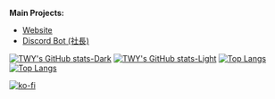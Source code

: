 **Main Projects:**
- [Website](https://twy.name)
- [Discord Bot (社長)](https://github.com/t-wy/discord_bot_public)

[![TWY's GitHub stats-Dark](https://github-readme-stats-t-wy.vercel.app/api?show_icons=true&theme=omni&icon_color=fac&include_all_commits=true&hide_rank=true&line_height=44)](https://github.com/t-wy/github-readme-stats#gh-dark-mode-only)
[![TWY's GitHub stats-Light](https://github-readme-stats-t-wy.vercel.app/api?show_icons=true&theme=rose&icon_color=f69&bg_color=eee6eb&include_all_commits=true&hide_rank=true&line_height=44)](https://github.com/t-wy/github-readme-stats#gh-light-mode-only)
[![Top Langs](https://github-readme-stats-t-wy.vercel.app/api/top-langs/?langs_count=8&layout=donut&theme=omni&)](https://github.com/t-wy/github-readme-stats#gh-dark-mode-only)
[![Top Langs](https://github-readme-stats-t-wy.vercel.app/api/top-langs/?langs_count=8&layout=donut&theme=rose&bg_color=eee6eb)](https://github.com/t-wy/github-readme-stats#gh-light-mode-only)

[![ko-fi](https://ko-fi.com/img/githubbutton_sm.svg)](https://ko-fi.com/E1E1TZF4V)
